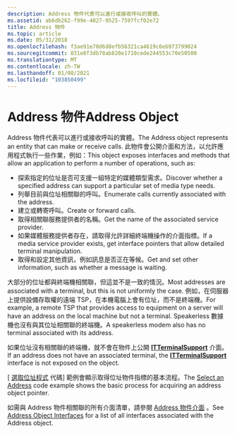 ```yaml
---
description: Address 物件代表可以進行或接收呼叫的實體。
ms.assetid: ab6db262-f99e-4027-9525-7597fcf02e72
title: Address 物件
ms.topic: article
ms.date: 05/31/2018
ms.openlocfilehash: f3ae91e70d6d8efb56321ca4619c6eb973799024
ms.sourcegitcommit: 831e8f3db78ab820e1710cede244553c70e50500
ms.translationtype: MT
ms.contentlocale: zh-TW
ms.lasthandoff: 01/08/2021
ms.locfileid: "103850499"
---
```

# <a name="address-object"></a><span data-ttu-id="ef0c8-103">Address 物件</span><span class="sxs-lookup"><span data-stu-id="ef0c8-103">Address Object</span></span>

<span data-ttu-id="ef0c8-104">Address 物件代表可以進行或接收呼叫的實體。</span><span class="sxs-lookup"><span data-stu-id="ef0c8-104">The Address object represents an entity that can make or receive calls.</span></span> <span data-ttu-id="ef0c8-105">此物件會公開介面和方法，以允許應用程式執行一些作業，例如：</span><span class="sxs-lookup"><span data-stu-id="ef0c8-105">This object exposes interfaces and methods that allow an application to perform a number of operations, such as:</span></span>

-   <span data-ttu-id="ef0c8-106">探索指定的位址是否可支援一組特定的媒體類型需求。</span><span class="sxs-lookup"><span data-stu-id="ef0c8-106">Discover whether a specified address can support a particular set of media type needs.</span></span>
-   <span data-ttu-id="ef0c8-107">列舉目前與位址相關聯的呼叫。</span><span class="sxs-lookup"><span data-stu-id="ef0c8-107">Enumerate calls currently associated with the address.</span></span>
-   <span data-ttu-id="ef0c8-108">建立或轉寄呼叫。</span><span class="sxs-lookup"><span data-stu-id="ef0c8-108">Create or forward calls.</span></span>
-   <span data-ttu-id="ef0c8-109">取得相關聯服務提供者的名稱。</span><span class="sxs-lookup"><span data-stu-id="ef0c8-109">Get the name of the associated service provider.</span></span>
-   <span data-ttu-id="ef0c8-110">如果媒體服務提供者存在，請取得允許詳細終端機操作的介面指標。</span><span class="sxs-lookup"><span data-stu-id="ef0c8-110">If a media service provider exists, get interface pointers that allow detailed terminal manipulation.</span></span>
-   <span data-ttu-id="ef0c8-111">取得和設定其他資訊，例如訊息是否正在等候。</span><span class="sxs-lookup"><span data-stu-id="ef0c8-111">Get and set other information, such as whether a message is waiting.</span></span>

<span data-ttu-id="ef0c8-112">大部分的位址都與終端機相關聯，但這並不是一致的情況。</span><span class="sxs-lookup"><span data-stu-id="ef0c8-112">Most addresses are associated with a terminal, but this is not uniformly the case.</span></span> <span data-ttu-id="ef0c8-113">例如，在伺服器上提供設備存取權的遠端 TSP，在本機電腦上會有位址，而不是終端機。</span><span class="sxs-lookup"><span data-stu-id="ef0c8-113">For example, a remote TSP that provides access to equipment on a server will have an address on the local machine but not a terminal.</span></span> <span data-ttu-id="ef0c8-114">Speakerless 數據機也沒有與其位址相關聯的終端機。</span><span class="sxs-lookup"><span data-stu-id="ef0c8-114">A speakerless modem also has no terminal associated with its address.</span></span>

<span data-ttu-id="ef0c8-115">如果位址沒有相關聯的終端機，就不會在物件上公開 [**ITTerminalSupport**](/windows/win32/api/tapi3if/nn-tapi3if-itterminalsupport) 介面。</span><span class="sxs-lookup"><span data-stu-id="ef0c8-115">If an address does not have an associated terminal, the [**ITTerminalSupport**](/windows/win32/api/tapi3if/nn-tapi3if-itterminalsupport) interface is not exposed on the object.</span></span>

<span data-ttu-id="ef0c8-116">[ [選取位址程式](select-an-address.md) 代碼] 範例會顯示取得位址物件指標的基本流程。</span><span class="sxs-lookup"><span data-stu-id="ef0c8-116">The [Select an Address](select-an-address.md) code example shows the basic process for acquiring an address object pointer.</span></span>

<span data-ttu-id="ef0c8-117">如需與 Address 物件相關聯的所有介面清單，請參閱 [Address 物件介面](address-object-interfaces.md) 。</span><span class="sxs-lookup"><span data-stu-id="ef0c8-117">See [Address Object Interfaces](address-object-interfaces.md) for a list of all interfaces associated with the Address object.</span></span>

 

 
